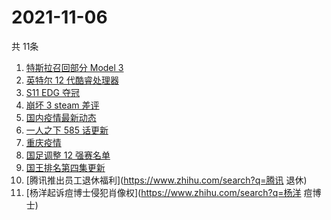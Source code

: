 # 2021-11-06
  共 11条

  <!-- BEGIN -->
  <!-- 最后更新时间:Sat Nov 06 2021 23:11:08 GMT+0000 (Coordinated Universal Time) -->
  1. [特斯拉召回部分 Model 3](https://www.zhihu.com/search?q=特斯拉)
1. [英特尔 12 代酷睿处理器](https://www.zhihu.com/search?q=12代酷睿)
1. [S11 EDG 夺冠 ](https://www.zhihu.com/search?q=EDG)
1. [崩坏 3 steam 差评](https://www.zhihu.com/search?q=崩坏3)
1. [国内疫情最新动态](https://www.zhihu.com/search?q=疫情)
1. [一人之下 585 话更新](https://www.zhihu.com/search?q=一人之下)
1. [重庆疫情](https://www.zhihu.com/search?q=重庆疫情)
1. [国足调整 12 强赛名单](https://www.zhihu.com/search?q=国足)
1. [国王排名第四集更新](https://www.zhihu.com/search?q=国王排名)
1. [腾讯推出员工退休福利](https://www.zhihu.com/search?q=腾讯 退休)
1. [杨洋起诉痘博士侵犯肖像权](https://www.zhihu.com/search?q=杨洋 痘博士)
  <!-- END -->
  